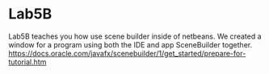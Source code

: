 # Lab5B
Lab5B teaches you how use scene builder inside of netbeans. 
We created a window for a program using both the IDE and app SceneBuilder together.
https://docs.oracle.com/javafx/scenebuilder/1/get_started/prepare-for-tutorial.htm

